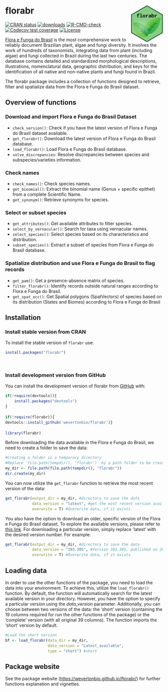 
<!-- README.md is generated from README.Rmd. Please edit that file -->

# florabr <img src="man/figures/logo.png" align="right" width="20%" height="20%"/>

<!-- badges: start -->

[![CRAN
status](https://www.r-pkg.org/badges/version/florabr)](https://CRAN.R-project.org/package=florabr)
[![downloads](https://cranlogs.r-pkg.org/badges/grand-total/florabr)](https://cranlogs.r-pkg.org:443/badges/grand-total/florabr)
[![R-CMD-check](https://github.com/wevertonbio/florabr/actions/workflows/R-CMD-check.yaml/badge.svg)](https://github.com/wevertonbio/florabr/actions/workflows/R-CMD-check.yaml)
[![Codecov test
coverage](https://codecov.io/gh/wevertonbio/florabr/branch/main/graph/badge.svg)](https://app.codecov.io/gh/wevertonbio/florabr?branch=main)
[![License](https://img.shields.io/badge/license-GPL%20(%3E=%203)-lightgrey.svg?style=flat)](http://www.gnu.org/licenses/gpl-3.0.html)
<!-- badges: end -->

[Flora e Funga do Brasil](https://floradobrasil.jbrj.gov.br/consulta/) is
the most comprehensive work to reliably document Brazilian plant, algae and
fungi diversity. It involves the work of hundreds of taxonomists, integrating
data from plant (including algae) and fungi collected in Brazil during the last
two centuries. The database contains detailed and standardized morphological
descriptions, illustrations, nomenclatural data, geographic distribution, and
keys for the identification of all native and non-native plants and fungi found
in Brazil.

The florabr package includes a collection of functions designed to retrieve,
filter and spatialize data from the Flora e Funga do Brasil dataset.

## Overview of functions

### Download and import Flora e Funga do Brasil Dataset

- `check_version()`: Check if you have the latest version of Flora e Funga do
  Brasil dataset available.
- `get_florabr()`: Download the latest version of Flora e Funga do Brasil
  database.
- `load_florabr()`: Load Flora e Funga do Brasil database.
- `solve_discrepancies`: Resolve discrepancies between species and
  subspecies/varieties information.

### Check names

- `check_names()`: Check species names.
- `get_binomial()`: Extract the binomial name (Genus + specific epithet)
  from a complete Scientific Name.
- `get_synonym()`: Retrieve synonyms for species.

### Select or subset species

- `get_attributes()`: Get available attributes to filter species.
- `select_by_vernacular()`: Search for taxa using vernacular names.
- `select_species()`: Select species based on its characteristics and
  distribution.
- `subset_species()`: Extract a subset of species from Flora e Funga do Brasil
  database.

### Spatialize distribution and use Flora e Funga do Brasil to flag records

- `get_pam()`: Get a presence-absence matrix of species.
- `filter_florabr()`: Identify records outside natural ranges according
  to Flora e Funga do Brasil.
- `get_spat_occ()`: Get Spatial polygons (SpatVectors) of species based
  on its distribution (States and Biomes) according to Flora e Funga do Brasil

## Installation

### Install stable version from CRAN

To install the stable version of `florabr` use:

``` r
install.packages("florabr")
```

<br>

### Install development version from GitHub

You can install the development version of florabr from
[GitHub](https://github.com/wevertonbio/florabr) with:

``` r
if(!require(devtools)){
    install.packages("devtools")
}

if(!require(florabr)){
devtools::install_github('wevertonbio/florabr')}

library(florabr)
```

Before downloading the data available in the Flora e Funga do Brasil, we need to
create a folder to save the data:

``` r
#Creating a folder in a temporary directory
#Replace 'file.path(tempdir(), "florabr")' by a path folder to be create in your computer
my_dir <- file.path(file.path(tempdir(), "florabr"))
dir.create(my_dir)
```

You can now utilize the `get_florabr` function to retrieve the most
recent version of the data:

``` r
get_florabr(output_dir = my_dir, #directory to save the data
            data_version = "latest", #get the most recent version available
            overwrite = T) #Overwrite data, if it exists
```

You also have the option to download an older, specific version of the Flora e
Funga do Brasil dataset. To explore the available versions, please refer to
[this link](https://ipt.jbrj.gov.br/jbrj/resource?r=lista_especies_flora_brasil).
For downloading a particular version, simply replace ‘latest’ with the
desired version number. For example:

``` r
get_florabr(output_dir = my_dir, #directory to save the data
            data_version = "393.385", #Version 393.385, published on 2023-07-21
            overwrite = T) #Overwrite data, if it exists
```

## Loading data

In order to use the other functions of the package, you need to load the
data into your environment. To achieve this, utilize the
`load_florabr()` function. By default, the function will automatically
search for the latest available version in your directory. However, you
have the option to specify a particular version using the *data_version*
parameter. Additionally, you can choose between two versions of the
data: the ‘short’ version (containing the 19 columns required for run
the other functions of the package) or the ‘complete’ version (with all
original 39 columns). The function imports the ‘short’ version by
default.

``` r
#Load the short version
bf <- load_florabr(data_dir = my_dir,
                   data_version = "Latest_available",
                   type = "short") #short
```

## Package website

See the package website (<https://wevertonbio.github.io/florabr/>) for
further functions explanation and vignettes.
